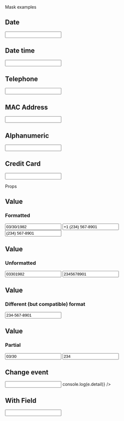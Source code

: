 <script>
  import Field from '$lib/components/Field.svelte';
  import Input from '$lib/components/Input.svelte';
  import Preview from '$lib/components/Preview.svelte';
  import SectionDivider from '$lib/components/SectionDivider.svelte';
</script>

<SectionDivider>Mask examples</SectionDivider>

## Date

<Preview>
	<Input mask="mm/dd/yyyy" replace="dmyh" />
</Preview>

## Date time

<Preview>
	<Input mask="mm/dd/yyyy hh:mm" replace="dmyh" />
</Preview>

## Telephone

<Preview>
	<Input mask="+1 (___) ___-____" replace="_" />
</Preview>

## MAC Address

<Preview>
	<Input mask="XX:XX:XX:XX:XX:XX" replace="X" accept="[\dA-H]" />
</Preview>

## Alphanumeric

<Preview>
	<Input mask="__-__-__-____" replace="_" accept="\w" />
</Preview>

## Credit Card

<Preview>
	<Input mask=".... .... .... ...." replace="." accept="\d" />
</Preview>

<SectionDivider>Props</SectionDivider>

## Value

### Formatted

<Preview>
	<Input mask="mm/dd/yyyy" replace="dmyh" value="03/30/1982" />
	<Input mask="+1 (___) ___-____" replace="_" value="+1 (234) 567-8901" />
	<Input mask="+1 (___) ___-____" replace="_" value="(234) 567-8901" />
</Preview>

## Value

### Unformatted

<Preview>
	<Input mask="mm/dd/yyyy" replace="dmyh" value="03301982" />
	<Input mask="+1 (___) ___-____" replace="_" value="2345678901" />
</Preview>

## Value

### Different (but compatible) format

<Preview>
	<Input mask="+1 (___) ___-____" replace="_" value="234-567-8901" />
</Preview>

## Value

### Partial

<Preview>
	<Input mask="mm/dd/yyyy" replace="dmyh" value="03/30" />
	<Input mask="+1 (___) ___-____" replace="_" value="234" />
</Preview>

## Change event

<Preview>
  <Input
    mask="mm/dd/yyyy"
    replace="dmyh"
    on:change={e => console.log(e.detail)}
  />
</Preview>

## With Field

<Preview>
  <Field label="Birth Date" let:id>
    <Input {id} mask="mm/dd/yyyy" replace="dmyh" />
  </Field>
</Preview>
